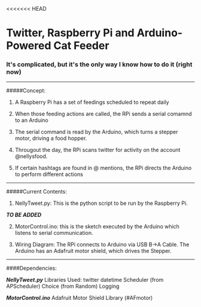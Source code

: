 <<<<<<< HEAD
# Twitter, Raspberry Pi and Arduino-Powered Cat Feeder

### It's complicated, but it's the only way I know how to do it (right now)

---

#####Concept:

1. A Raspberry Pi has a set of feedings scheduled to repeat daily

2. When those feeding actions are called, the RPi sends a serial comamnd to an Arduino

3. The serial command is read by the Arduino, which turns a stepper motor, driving a food hopper.

4. Througout the day, the RPi scans twitter for activity on the account @nellysfood.

5. If certain hashtags are found in @ mentions, the RPi directs the Arduino to perform different actions

---

#####Current Contents:

1. NellyTweet.py: This is the python script to be run by the Raspberry Pi.

***TO BE ADDED***

2. MotorControl.ino: this is the sketch executed by the Arduino which listens to serial communication.

3. Wiring Diagram: The RPi connects to Arduino via USB B->A Cable. The Arduino has an Adafruit motor shield, which drives the Stepper.

---

####Dependencies:

***NellyTweet.py***
Libraries Used: 
twitter
datetime
Scheduler (from APScheduler)
Choice (from Random)
Logging

***MotorControl.ino***
Adafruit Motor Shield Library (#AFmotor)
